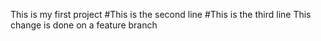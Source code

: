 This is my first project 
#This is the second line
#This is the third line
This change is done on a feature branch